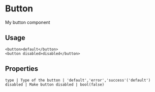 # Button

My button component

## Usage
```example
<button>default</button>
<button disabled>disabled</button> 
```

## Properties
```properties
type | Type of the button | 'default','error','success'('default')
disabled | Make button disabled | bool(false)
```
